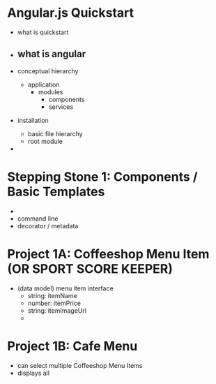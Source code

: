 # Angular.js Quickstart
- what is quickstart
- what is angular
    - 
- conceptual hierarchy
    - application
        - modules
          - components
          - services
    
- installation
    - basic file hierarchy
    - root module
- 
# Stepping Stone 1: Components / Basic Templates
- 
- command line 
- decorator / metadata 
# Project 1A: Coffeeshop Menu Item (OR SPORT SCORE KEEPER)
- (data model) menu item interface
    - string: itemName
    - number: itemPrice
    - string: itemImageUrl
    - 
# Project 1B: Cafe Menu 
- can select multiple Coffeeshop Menu Items
- displays all 
  
